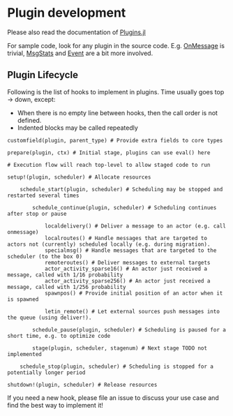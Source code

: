 # Plugin development

Please also read the documentation of [Plugins.jl](https://github.com/tisztamo/Plugins.jl)


For sample code, look for any plugin in the source code. E.g. [OnMessage](https://github.com/Circo-dev/CircoCore.jl/blob/master/src/onmessage.jl) is trivial, [MsgStats](https://github.com/Circo-dev/Circo/blob/master/src/debug/msgstats.jl) and [Event](https://github.com/Circo-dev/CircoCore.jl/blob/master/src/event.jl) are a bit more involved.


## Plugin Lifecycle

Following is the list of hooks to implement in plugins. Time usually goes top -> down, except:

- When there is no empty line between hooks, then the call order is not defined.
- Indented blocks may be called repeatedly

```
customfield(plugin, parent_type) # Provide extra fields to core types

prepare(plugin, ctx) # Initial stage, plugins can use eval() here

# Execution flow will reach top-level to allow staged code to run

setup!(plugin, scheduler) # Allocate resources

    schedule_start(plugin, scheduler) # Scheduling may be stopped and restarted several times

        schedule_continue(plugin, scheduler) # Scheduling continues after stop or pause

            localdelivery() # Deliver a message to an actor (e.g. call onmessage)
            localroutes() # Handle messages that are targeted to actors not (currently) scheduled locally (e.g. during migration).
            specialmsg() # Handle messages that are targeted to the scheduler (to the box 0)
            remoteroutes() # Deliver messages to external targets
            actor_activity_sparse16() # An actor just received a message, called with 1/16 probability
            actor_activity_sparse256() # An actor just received a message, called with 1/256 probability
            spawnpos() # Provide initial position of an actor when it is spawned

            letin_remote() # Let external sources push messages into the queue (using deliver!).

        schedule_pause(plugin, scheduler) # Scheduling is paused for a short time, e.g. to optimize code

        stage(plugin, scheduler, stagenum) # Next stage TODO not implemented

    schedule_stop(plugin, scheduler) # Scheduling is stopped for a potentially longer period

shutdown!(plugin, scheduler) # Release resources
```

If you need a new hook, please file an issue to discuss your use case and find the best way to implement it!